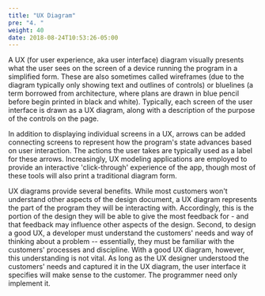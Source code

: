 ```yaml
---
title: "UX Diagram"
pre: "4. "
weight: 40
date: 2018-08-24T10:53:26-05:00
---
```


A UX (for user experience, aka user interface) diagram visually presents what the user sees on the screen of a device running the program in a simplified form.  These are also sometimes called wireframes (due to the diagram typically only showing text and outlines of controls) or bluelines (a term borrowed from architecture, where plans are drawn in blue pencil before begin printed in black and white). Typically, each screen of the user interface is drawn as a UX diagram, along with a description of the purpose of the controls on the page.

In addition to displaying individual screens in a UX, arrows can be added connecting screens to represent how the program's state advances based on user interaction.  The actions the user takes are typically used as a label for these arrows. Increasingly, UX modeling applications are employed to provide an interactive 'click-through' experience of the app, though most of these tools will also print a traditional diagram form.

UX diagrams provide several benefits. While most customers won't understand other aspects of the design document, a UX diagram represents the part of the program they will be interacting with. Accordingly, this is the portion of the design they will be able to give the most feedback for - and that feedback may influence other aspects of the design. Second, to design a good UX, a developer must understand the customers' needs and way of thinking about a problem -- essentially, they must be familiar with the customers' processes and discipline.  With a good UX diagram, however, this understanding is not vital. As long as the UX designer understood the customers' needs and captured it in the UX diagram, the user interface it specifies will make sense to the customer.  The programmer need only implement it.